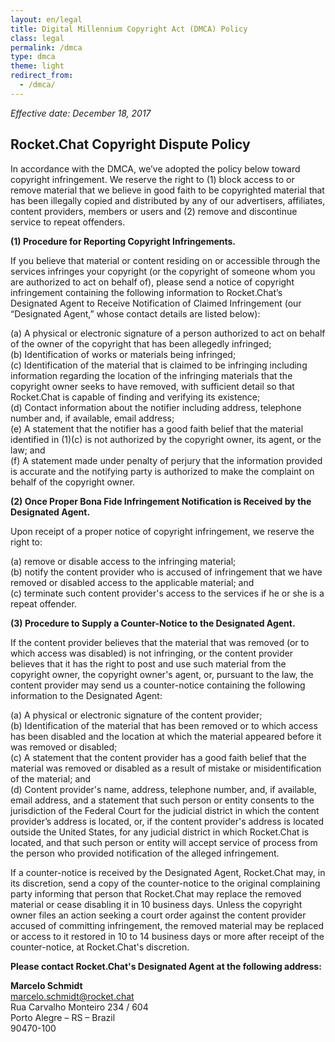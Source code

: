 ```yaml
---
layout: en/legal
title: Digital Millennium Copyright Act (DMCA) Policy
class: legal
permalink: /dmca
type: dmca
theme: light
redirect_from:
  - /dmca/
---
```


_Effective date: December 18, 2017_

## Rocket.Chat Copyright Dispute Policy

In accordance with the DMCA, we’ve adopted the policy below toward copyright infringement. We reserve the right to (1) block access to or remove material that we believe in good faith to be copyrighted material that has been illegally copied and distributed by any of our advertisers, affiliates, content providers, members or users and (2) remove and discontinue service to repeat offenders.

**(1) Procedure for Reporting Copyright Infringements.**

If you believe that material or content residing on or accessible through the services infringes your copyright (or the copyright of someone whom you are authorized to act on behalf of), please send a notice of copyright infringement containing the following information to Rocket.Chat’s Designated Agent to Receive Notification of Claimed Infringement (our “Designated Agent,” whose contact details are listed below):

(a) A physical or electronic signature of a person authorized to act on behalf of the owner of the copyright that has been allegedly infringed;<br>
(b) Identification of works or materials being infringed;<br>
(c) Identification of the material that is claimed to be infringing including information regarding the location of the infringing materials that the copyright owner seeks to have removed, with sufficient detail so that Rocket.Chat is capable of finding and verifying its existence;<br>
(d) Contact information about the notifier including address, telephone number and, if available, email address;<br>
(e) A statement that the notifier has a good faith belief that the material identified in (1)(c) is not authorized by the copyright owner, its agent, or the law; and<br>
(f) A statement made under penalty of perjury that the information provided is accurate and the notifying party is authorized to make the complaint on behalf of the copyright owner.

**(2) Once Proper Bona Fide Infringement Notification is Received by the Designated Agent.**

Upon receipt of a proper notice of copyright infringement, we reserve the right to:

(a) remove or disable access to the infringing material;<br>
(b) notify the content provider who is accused of infringement that we have removed or disabled access to the applicable material; and<br>
(c) terminate such content provider's access to the services if he or she is a repeat offender.

**(3) Procedure to Supply a Counter-Notice to the Designated Agent.**

If the content provider believes that the material that was removed (or to which access was disabled) is not infringing, or the content provider believes that it has the right to post and use such material from the copyright owner, the copyright owner's agent, or, pursuant to the law, the content provider may send us a counter-notice containing the following information to the Designated Agent:

(a) A physical or electronic signature of the content provider;<br>
(b) Identification of the material that has been removed or to which access has been disabled and the location at which the material appeared before it was removed or disabled;<br>
(c) A statement that the content provider has a good faith belief that the material was removed or disabled as a result of mistake or misidentification of the material; and<br>
(d) Content provider's name, address, telephone number, and, if available, email address, and a statement that such person or entity consents to the jurisdiction of the Federal Court for the judicial district in which the content provider’s address is located, or, if the content provider's address is located outside the United States, for any judicial district in which Rocket.Chat is located, and that such person or entity will accept service of process from the person who provided notification of the alleged infringement.

If a counter-notice is received by the Designated Agent, Rocket.Chat may, in its discretion, send a copy of the counter-notice to the original complaining party informing that person that Rocket.Chat may replace the removed material or cease disabling it in 10 business days. Unless the copyright owner files an action seeking a court order against the content provider accused of committing infringement, the removed material may be replaced or access to it restored in 10 to 14 business days or more after receipt of the counter-notice, at Rocket.Chat's discretion.

**Please contact Rocket.Chat's Designated Agent at the following address:**

**Marcelo Schmidt**<br />
marcelo.schmidt@rocket.chat<br />
Rua Carvalho Monteiro 234 / 604<br />
Porto Alegre – RS – Brazil<br />
90470-100
